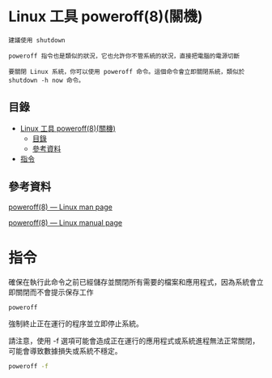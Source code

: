 # Linux 工具 poweroff(8)(關機)

```
建議使用 shutdown

poweroff 指令也是類似的狀況，它也允許你不管系統的狀況，直接把電腦的電源切斷

要關閉 Linux 系統，你可以使用 poweroff 命令。這個命令會立即關閉系統，類似於 shutdown -h now 命令。
```

## 目錄

- [Linux 工具 poweroff(8)(關機)](#linux-工具-poweroff8關機)
  - [目錄](#目錄)
  - [參考資料](#參考資料)
- [指令](#指令)

## 參考資料

[poweroff(8) — Linux man page](https://linux.die.net/man/8/poweroff)

[poweroff(8) — Linux manual page](https://www.man7.org/linux/man-pages/man1/poweroff.8.html)

# 指令

確保在執行此命令之前已經儲存並關閉所有需要的檔案和應用程式，因為系統會立即關閉而不會提示保存工作

```bash
poweroff
```


強制終止正在運行的程序並立即停止系統。

請注意，使用 -f 選項可能會造成正在運行的應用程式或系統進程無法正常關閉，可能會導致數據損失或系統不穩定。

```bash
poweroff -f
```
